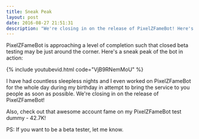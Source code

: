 ```yaml
---
title: Sneak Peak
layout: post
date: 2016-08-27 21:51:31
description: "We're closing in on the release of PixelZFameBot! Here's a sneak peak!"
---
```


PixelZFameBot is approaching a level of completion such that closed beta testing may be just around the corner. Here's a sneak peak of the bot in action:

{% include youtubevid.html code="VjB9RNemMoU" %}

I have had countless sleepless nights and I even worked on PixelZFameBot for the whole day during my birthday in attempt to bring the service to you people as soon as possible. We're closing in on the release of PixelZFameBot!

Also, check out that awesome account fame on my PixelZFameBot test dummy - 42.7K!

PS: If you want to be a beta tester, let me know.